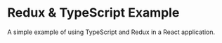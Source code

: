 # Redux & TypeScript Example

A simple example of using TypeScript and Redux in a React application.
